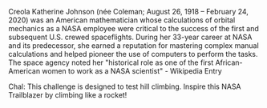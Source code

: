 Creola Katherine Johnson (née Coleman; August 26, 1918 – February 24, 2020) was an American mathematician whose calculations of orbital mechanics as a NASA employee were critical to the success of the first and subsequent U.S. crewed spaceflights. During her 33-year career at NASA and its predecessor, she earned a reputation for mastering complex manual calculations and helped pioneer the use of computers to perform the tasks. The space agency noted her "historical role as one of the first African-American women to work as a NASA scientist" - Wikipedia Entry

Chal: This challenge is designed to test hill climbing. Inspire this NASA Trailblazer by climbing like a rocket!
